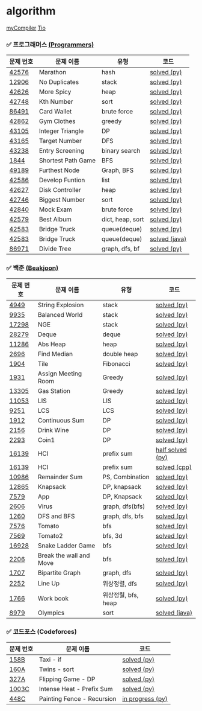 # algorithm
[myCompiler](https://www.mycompiler.io/ko/new/python)
[Tio](https://tio.run/#python3)

### ✅ 프로그래머스 [(Programmers)](https://school.programmers.co.kr/learn/challenges?tab=algorithm_practice_kit)
| 문제 번호 | 문제 이름 | 유형 | 코드 |
|----------|----------|------|------|
| [42576](https://school.programmers.co.kr/learn/courses/30/lessons/42576) | Marathon | hash | [solved (py)](programmers/Marathon.py) |
| [12906](https://school.programmers.co.kr/learn/courses/30/lessons/12906) | No Duplicates | stack | [solved (py)](programmers/NoDuplicates.py) |
| [42626](https://school.programmers.co.kr/learn/courses/30/lessons/42626) | More Spicy | heap | [solved (py)](programmers/MoreSpicy.py) |
| [42748](https://school.programmers.co.kr/learn/courses/30/lessons/42748) | Kth Number | sort | [solved (py)](programmers/KthNumber.py) |
| [86491](https://school.programmers.co.kr/learn/courses/30/lessons/86491) | Card Wallet | brute force | [solved (py)](programmers/CardWallet.py) |
| [42862](https://school.programmers.co.kr/learn/courses/30/lessons/42862) | Gym Clothes | greedy | [solved (py)](programmers/GymClothes.py) |
| [43105](https://school.programmers.co.kr/learn/courses/30/lessons/43105) | Integer Triangle | DP | [solved (py)](programmers/IntegerTriangle.py) |
| [43165](https://school.programmers.co.kr/learn/courses/30/lessons/43165) | Target Number | DFS | [solved (py)](programmers/TargetNumber.py) |
| [43238](https://school.programmers.co.kr/learn/courses/30/lessons/43238) | Entry Screening | binary search | [solved (py)](programmers/EntryScreening.py) |
| [1844](https://school.programmers.co.kr/learn/courses/30/lessons/1844) | Shortest Path Game | BFS | [solved (py)](programmers/ShortestPathGame.py) |
| [49189](https://school.programmers.co.kr/learn/courses/30/lessons/49189) | Furthest Node | Graph, BFS | [solved (py)](programmers/FurthestNode.py) |
| [42586](https://school.programmers.co.kr/learn/courses/30/lessons/42586) | Develop Funtion | list | [solved (py)](programmers/DevelopFuntion.py) |
| [42627](https://school.programmers.co.kr/learn/courses/30/lessons/42627) | Disk Controller | heap | [solved (py)](programmers/DiskController.py) |
| [42746](https://school.programmers.co.kr/learn/courses/30/lessons/42746) | Biggest Number | sort | [solved (py)](programmers/BiggestNumber.py) |
| [42840](https://school.programmers.co.kr/learn/courses/30/lessons/42840) | Mock Exam | brute force | [solved (py)](programmers/MockExam.py) |
| [42579](https://school.programmers.co.kr/learn/courses/30/lessons/42579) | Best Album | dict, heap, sort | [solved (py)](programmers/BestAlbum.py) |
| [42583](https://school.programmers.co.kr/learn/courses/30/lessons/42583) | Bridge Truck | queue(deque) | [solved (py)](programmers/BridgeTruck.py) |
| [42583](https://school.programmers.co.kr/learn/courses/30/lessons/42583) | Bridge Truck | queue(deque) | [solved (java)](programmers/BridgeTruck.java) |
| [86971](https://school.programmers.co.kr/learn/courses/30/lessons/86971) | Divide Tree | graph, dfs, bf | [solved (py)](programmers/DivideTree.py) |

### ✅ 백준 [(Beakjoon)](https://www.acmicpc.net/step)
| 문제 번호 | 문제 이름 | 유형 | 코드 |
|----------|----------|------|------|
| [4949](https://www.acmicpc.net/problem/4949) | String Explosion | stack | [solved (py)](baekjoon/StringExplosion.py) |
| [9935](https://www.acmicpc.net/problem/9935) | Balanced World | stack | [solved (py)](baekjoon/BalancedWorld.py) |
| [17298](https://www.acmicpc.net/problem/17298) | NGE | stack | [solved (py)](baekjoon/NGE.py) |
| [28279](https://www.acmicpc.net/problem/28279) | Deque | deque | [solved (py)](baekjoon/Deque.py) |
| [11286](https://www.acmicpc.net/problem/11286) | Abs Heap | heap | [solved (py)](baekjoon/AbsHeap.py) |
| [2696](https://www.acmicpc.net/problem/2696) | Find Median | double heap | [solved (py)](baekjoon/FindMedian.py) |
| [1904](https://www.acmicpc.net/problem/1904) | Tile | Fibonacci | [solved (py)](baekjoon/Tile.py) |
| [1931](https://www.acmicpc.net/problem/1931) | Assign Meeting Room | Greedy | [solved (py)](baekjoon/AssignMeetingRoom.py) |
| [13305](https://www.acmicpc.net/problem/13305) | Gas Station | Greedy | [solved (py)](baekjoon/GasStation.py) |
| [11053](https://www.acmicpc.net/problem/11053) | LIS | LIS | [solved (py)](baekjoon/LIS.py) |
| [9251](https://www.acmicpc.net/problem/9251) | LCS | LCS | [solved (py)](baekjoon/LCS.py) |
| [1912](https://www.acmicpc.net/problem/1912) | Continuous Sum | DP | [solved (py)](baekjoon/ContinuousSum.py) |
| [2156](https://www.acmicpc.net/problem/2156) | Drink Wine | DP | [solved (py)](baekjoon/DrinkWine.py) |
| [2293](https://www.acmicpc.net/problem/2293) | Coin1 | DP | [solved (py)](baekjoon/Coin1.py) |
| [16139](https://www.acmicpc.net/problem/16139) | HCI | prefix sum | [half solved (py)](baekjoon/HCI.py) |
| [16139](https://www.acmicpc.net/problem/16139) | HCI | prefix sum | [solved (cpp)](baekjoon/HCI.cpp) |
| [10986](https://www.acmicpc.net/problem/10986) | Remainder Sum | PS, Combination | [solved (py)](baekjoon/RemainderSum.py) |
| [12865](https://www.acmicpc.net/problem/12865) | Knapsack | DP, knapsack | [solved (py)](baekjoon/Knapsack.py) |
| [7579](https://www.acmicpc.net/problem/7579) | App | DP, Knapsack | [solved (py)](baekjoon/App.py) |
| [2606](https://www.acmicpc.net/problem/2606) | Virus | graph, dfs(bfs) | [solved (py)](baekjoon/Virus.py) |
| [1260](https://www.acmicpc.net/problem/1260) | DFS and BFS | graph, dfs, bfs | [solved (py)](baekjoon/DFSnBFS.py) |
| [7576](https://www.acmicpc.net/problem/7576) | Tomato | bfs | [solved (py)](baekjoon/Tomato.py) |
| [7569](https://www.acmicpc.net/problem/7569) | Tomato2 | bfs, 3d | [solved (py)](baekjoon/Tomato2.py) |
| [16928](https://www.acmicpc.net/problem/16928) | Snake Ladder Game | bfs | [solved (py)](baekjoon/SnakeGame.py) |
| [2206](https://www.acmicpc.net/problem/2206) | Break the wall and Move | bfs | [solved (py)](baekjoon/BreakingMove.py) |
| [1707](https://www.acmicpc.net/problem/1707) | Bipartite Graph | graph, dfs | [solved (py)](baekjoon/BipartiteGraph.py) |
| [2252](https://www.acmicpc.net/problem/2252) | Line Up | 위상정렬, dfs | [solved (py)](baekjoon/LineUp.py) |
| [1766](https://www.acmicpc.net/problem/1766) | Work book | 위상정렬, bfs, heap | [solved (py)](baekjoon/BipartiteGraph.py) |
| [8979](https://www.acmicpc.net/problem/8979) | Olympics | sort | [solved (java)](baekjoon/Olympics.java) |

### ✅ 코드포스 (Codeforces)
| 문제 번호 | 문제 이름 | 코드 |
|----------|----------|------|
| [158B](https://codeforces.com/contest/158/problem/B) | Taxi - if | [solved (py)](codeforces/Taxi.py) |
| [160A](https://codeforces.com/contest/160/problem/A) | Twins - sort | [solved (py)](codeforces/Twins.py) |
| [327A](https://codeforces.com/contest/327/problem/A) | Flipping Game - DP | [solved (py)](codeforces/FlippingGame.py) |
| [1003C](https://codeforces.com/contest/1003/problem/C) | Intense Heat - Prefix Sum | [solved (py)](codeforces/IntenseHeat.py) |
| [448C](https://codeforces.com/contest/448/problem/C) | Painting Fence - Recursion | [in progress (py)](codeforces/PaintingFence.py) |
